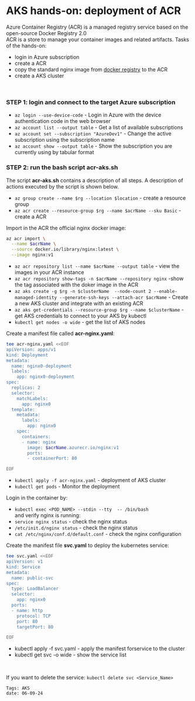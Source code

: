 
<properties
pageTitle= 'AKS hands-on: Deployment'
description= "AKS hands-on: Deployment"
services="AKS"
documentationCenter="https://github.com/fabferri/"
authors="fabferri"
editor=""/>

<tags
   ms.service="AKS"
   ms.devlang="AKS"
   ms.topic="article"
   ms.tgt_pltfrm="AKS"
   ms.workload="AKS"
   ms.date="06/09/2024"
   ms.author="fabferri" />

# AKS hands-on: deployment of ACR
Azure Container Registry (ACR) is a managed registry service based on the open-source Docker Registry 2.0 <br>
ACR is a store to manage your container images and related artifacts.
Tasks of the hands-on:
- login in Azure subscription
- create a ACR
- copy the standard nginx image from [docker registry](https://hub.docker.com/) to the ACR
- create a AKS cluster 

<br>

### <a name="login in azure subscription"></a> STEP 1: login and connect to the target Azure subscription
- `az login --use-device-code`      - Login in Azure with the device authentication code in the web browser
- `az account list --output table`  - Get a list of available subscriptions <br>
- `az account set --subscription "AzureDev1"` - Change the active subscription using the subscription name 
- `az account show --output table`            - Show the subscription you are currently using by tabular format <br>


### <a name="create the full deployment"></a> STEP 2: run the bash script acr-aks.sh
The script **acr-aks.sh** contains a description of all steps. A description of actions executed by the script is shown below.

- `az group create --name $rg --location $location` - create a resource group
- `az acr create --resource-group $rg --name $acrName --sku Basic` - create a ACR

Import in the ACR the official nginx docker image:
```bash
az acr import \
  --name $acrName \
  --source docker.io/library/nginx:latest \
  --image nginx:v1
```
- `az acr repository list --name $acrName --output table` - view the images in your ACR instance 
- `az acr repository show-tags -n $acrName --repository nginx` -show the tag associated with the doker image in the ACR
- `az aks create -g $rg -n $clusterName  --node-count 2 --enable-managed-identity --generate-ssh-keys --attach-acr $acrName` - Create a new AKS cluster and integrate with an existing ACR 
- `az aks get-credentials --resource-group $rg --name $clusterName` - get AKS credentials to connect to your AKS by kubectl 
- `kubectl get nodes -o wide` - get the list of AKS nodes

Create a manifest file called **acr-nginx.yaml**: 
```bash
tee acr-nginx.yaml <<EOF
apiVersion: apps/v1
kind: Deployment
metadata:
  name: nginx0-deployment
  labels:
    app: nginx0-deployment
spec:
  replicas: 2
  selector:
    matchLabels:
      app: nginx0
  template:
    metadata:
      labels:
        app: nginx0
    spec:
      containers:
      - name: nginx
        image: $acrName.azurecr.io/nginx:v1
        ports:
        - containerPort: 80

EOF
```

- `kubectl apply -f acr-nginx.yaml` - deployment of  AKS cluster
- `kubectl get pods` - Monitor the deployment

Login in the container by: <br>
- `kubectl exec <POD_NAME> --stdin --tty  -- /bin/bash` <br>
and verify nginx is running: <br>
- `service nginx status` - check the nginx status 
- `/etc/init.d/nginx status` - check the nginx status 
- `cat /etc/nginx/conf.d/default.conf` - check the nginx configuration

Create the manifest file **svc.yaml** to deploy the kubernetes service:
```bash
tee svc.yaml <<EOF
apiVersion: v1
kind: Service
metadata:
  name: public-svc
spec:
  type: LoadBalancer
  selector:
    app: nginx0
  ports:
  - name: http
    protocol: TCP
    port: 80
    targetPort: 80

EOF
```

- kubectl apply -f svc.yaml - apply the manifest forservice to the cluster
- kubectl get svc -o wide - show the service list
<br>

If you want to delete the service: `kubectl delete svc <Service_Name>`



`Tags: AKS` <br>
`date: 06-09-24`